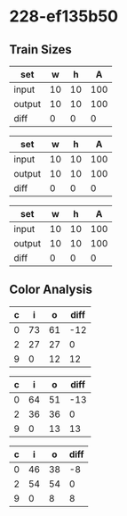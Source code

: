 # 228-ef135b50
## Train Sizes

|set|w|h|A|
|---|---|---|---|
|input|10|10|100|
|output|10|10|100|
|diff|0|0|0|


|set|w|h|A|
|---|---|---|---|
|input|10|10|100|
|output|10|10|100|
|diff|0|0|0|


|set|w|h|A|
|---|---|---|---|
|input|10|10|100|
|output|10|10|100|
|diff|0|0|0|


## Color Analysis

|c|i|o|diff|
|---|---|---|---|
|0|73|61|-12|
|2|27|27|0|
|9|0|12|12|


|c|i|o|diff|
|---|---|---|---|
|0|64|51|-13|
|2|36|36|0|
|9|0|13|13|


|c|i|o|diff|
|---|---|---|---|
|0|46|38|-8|
|2|54|54|0|
|9|0|8|8|

